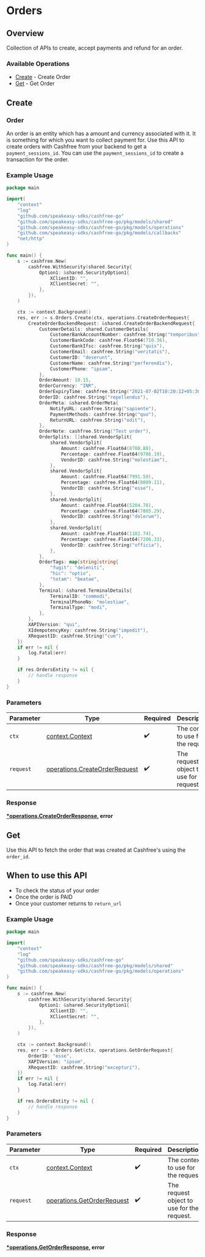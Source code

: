 # Orders

## Overview

Collection of APIs to create, accept payments and refund for an order.

### Available Operations

* [Create](#create) - Create Order
* [Get](#get) - Get Order

## Create

### Order
An order is an entity which has a amount and currency associated with it. It is something for which you want to collect payment for.
Use this API to create orders with Cashfree from your backend to get a `payment_sessions_id`. 
You can use the `payment_sessions_id` to create a transaction for the order.


### Example Usage

```go
package main

import(
	"context"
	"log"
	"github.com/speakeasy-sdks/cashfree-go"
	"github.com/speakeasy-sdks/cashfree-go/pkg/models/shared"
	"github.com/speakeasy-sdks/cashfree-go/pkg/models/operations"
	"github.com/speakeasy-sdks/cashfree-go/pkg/models/callbacks"
	"net/http"
)

func main() {
    s := cashfree.New(
        cashfree.WithSecurity(shared.Security{
            Option1: &shared.SecurityOption1{
                XClientID: "",
                XClientSecret: "",
            },
        }),
    )

    ctx := context.Background()
    res, err := s.Orders.Create(ctx, operations.CreateOrderRequest{
        CreateOrderBackendRequest: &shared.CreateOrderBackendRequest{
            CustomerDetails: shared.CustomerDetails{
                CustomerBankAccountNumber: cashfree.String("temporibus"),
                CustomerBankCode: cashfree.Float64(710.36),
                CustomerBankIfsc: cashfree.String("quis"),
                CustomerEmail: cashfree.String("veritatis"),
                CustomerID: "deserunt",
                CustomerName: cashfree.String("perferendis"),
                CustomerPhone: "ipsam",
            },
            OrderAmount: 10.15,
            OrderCurrency: "INR",
            OrderExpiryTime: cashfree.String("2021-07-02T10:20:12+05:30"),
            OrderID: cashfree.String("repellendus"),
            OrderMeta: &shared.OrderMeta{
                NotifyURL: cashfree.String("sapiente"),
                PaymentMethods: cashfree.String("quo"),
                ReturnURL: cashfree.String("odit"),
            },
            OrderNote: cashfree.String("Test order"),
            OrderSplits: []shared.VendorSplit{
                shared.VendorSplit{
                    Amount: cashfree.Float64(8700.88),
                    Percentage: cashfree.Float64(9786.19),
                    VendorID: cashfree.String("molestiae"),
                },
                shared.VendorSplit{
                    Amount: cashfree.Float64(7991.59),
                    Percentage: cashfree.Float64(8009.11),
                    VendorID: cashfree.String("esse"),
                },
                shared.VendorSplit{
                    Amount: cashfree.Float64(5204.78),
                    Percentage: cashfree.Float64(7805.29),
                    VendorID: cashfree.String("dolorum"),
                },
                shared.VendorSplit{
                    Amount: cashfree.Float64(1182.74),
                    Percentage: cashfree.Float64(7206.33),
                    VendorID: cashfree.String("officia"),
                },
            },
            OrderTags: map[string]string{
                "fugit": "deleniti",
                "hic": "optio",
                "totam": "beatae",
            },
            Terminal: &shared.TerminalDetails{
                TerminalID: "commodi",
                TerminalPhoneNo: "molestiae",
                TerminalType: "modi",
            },
        },
        XAPIVersion: "qui",
        XIdempotencyKey: cashfree.String("impedit"),
        XRequestID: cashfree.String("cum"),
    })
    if err != nil {
        log.Fatal(err)
    }

    if res.OrdersEntity != nil {
        // handle response
    }
}
```

### Parameters

| Parameter                                                                      | Type                                                                           | Required                                                                       | Description                                                                    |
| ------------------------------------------------------------------------------ | ------------------------------------------------------------------------------ | ------------------------------------------------------------------------------ | ------------------------------------------------------------------------------ |
| `ctx`                                                                          | [context.Context](https://pkg.go.dev/context#Context)                          | :heavy_check_mark:                                                             | The context to use for the request.                                            |
| `request`                                                                      | [operations.CreateOrderRequest](../../models/operations/createorderrequest.md) | :heavy_check_mark:                                                             | The request object to use for the request.                                     |


### Response

**[*operations.CreateOrderResponse](../../models/operations/createorderresponse.md), error**


## Get

Use this API to fetch the order that was created at Cashfree's using the `order_id`. 
## When to use this API
- To check the status of your order
- Once the order is PAID
- Once your customer returns to `return_url`


### Example Usage

```go
package main

import(
	"context"
	"log"
	"github.com/speakeasy-sdks/cashfree-go"
	"github.com/speakeasy-sdks/cashfree-go/pkg/models/shared"
	"github.com/speakeasy-sdks/cashfree-go/pkg/models/operations"
)

func main() {
    s := cashfree.New(
        cashfree.WithSecurity(shared.Security{
            Option1: &shared.SecurityOption1{
                XClientID: "",
                XClientSecret: "",
            },
        }),
    )

    ctx := context.Background()
    res, err := s.Orders.Get(ctx, operations.GetOrderRequest{
        OrderID: "esse",
        XAPIVersion: "ipsum",
        XRequestID: cashfree.String("excepturi"),
    })
    if err != nil {
        log.Fatal(err)
    }

    if res.OrdersEntity != nil {
        // handle response
    }
}
```

### Parameters

| Parameter                                                                | Type                                                                     | Required                                                                 | Description                                                              |
| ------------------------------------------------------------------------ | ------------------------------------------------------------------------ | ------------------------------------------------------------------------ | ------------------------------------------------------------------------ |
| `ctx`                                                                    | [context.Context](https://pkg.go.dev/context#Context)                    | :heavy_check_mark:                                                       | The context to use for the request.                                      |
| `request`                                                                | [operations.GetOrderRequest](../../models/operations/getorderrequest.md) | :heavy_check_mark:                                                       | The request object to use for the request.                               |


### Response

**[*operations.GetOrderResponse](../../models/operations/getorderresponse.md), error**

